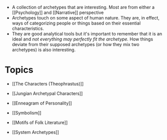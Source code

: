 * A collection of archetypes that are interesting. Most are from either a [[Psychology]] and [[Narrative]] perspective 
* Archetypes touch on some aspect of human nature. They are, in effect, ways of categorizing people or things based on their essential characteristics. 
* They are good analytical tools but it's important to remember that it is an ideal and *not everything may perfectly fit the archetype.* How things deviate from their supposed archetypes (or how they mix two archetypes) is also interesting.  
# Topics 
* [[The Characters (Theophrastus)]]
* [[Jungian Archetypal Characters]]
* [[Enneagram of Personality]]

* [[Symbolism]]
* [[Motifs of Folk Literature]]

* [[System Archetypes]] 

